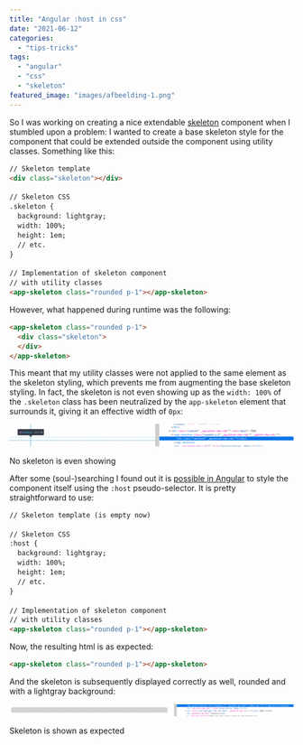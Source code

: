 ```yaml
---
title: "Angular :host in css"
date: "2021-06-12"
categories: 
  - "tips-tricks"
tags: 
  - "angular"
  - "css"
  - "skeleton"
featured_image: "images/afbeelding-1.png"
---
```


So I was working on creating a nice extendable [skeleton](https://css-tricks.com/building-skeleton-screens-css-custom-properties/) component when I stumbled upon a problem: I wanted to create a base skeleton style for the component that could be extended outside the component using utility classes. Something like this:

```html
// Skeleton template
<div class="skeleton"></div>

// Skeleton CSS
.skeleton {
  background: lightgray;
  width: 100%;
  height: 1em;
  // etc.
}

// Implementation of skeleton component 
// with utility classes
<app-skeleton class="rounded p-1"></app-skeleton>
```

However, what happened during runtime was the following:

```html
<app-skeleton class="rounded p-1">
  <div class="skeleton">
  </div>
</app-skeleton>
```

This meant that my utility classes were not applied to the same element as the skeleton styling, which prevents me from augmenting the base skeleton styling. In fact, the skeleton is not even showing up as the `width: 100%` of the `.skeleton` class has been neutralized by the `app-skeleton` element that surrounds it, giving it an effective width of `0px`:

[![](images/afbeelding-1024x80.png)](http://ainab.site/wp-content/uploads/2021/06/afbeelding.png)

No skeleton is even showing

After some (soul-)searching I found out it is [possible in Angular](https://angular.io/guide/component-styles#host) to style the component itself using the `:host` pseudo-selector. It is pretty straightforward to use:

```html
// Skeleton template (is empty now)

// Skeleton CSS
:host {
  background: lightgray;
  width: 100%;
  height: 1em;
  // etc.
}

// Implementation of skeleton component 
// with utility classes
<app-skeleton class="rounded p-1"></app-skeleton>
```

Now, the resulting html is as expected:

```html
<app-skeleton class="rounded p-1"></app-skeleton>
```

And the skeleton is subsequently displayed correctly as well, rounded and with a lightgray background:

[![](images/afbeelding-1-1024x45.png)](http://ainab.site/wp-content/uploads/2021/06/afbeelding-1.png)

Skeleton is shown as expected
